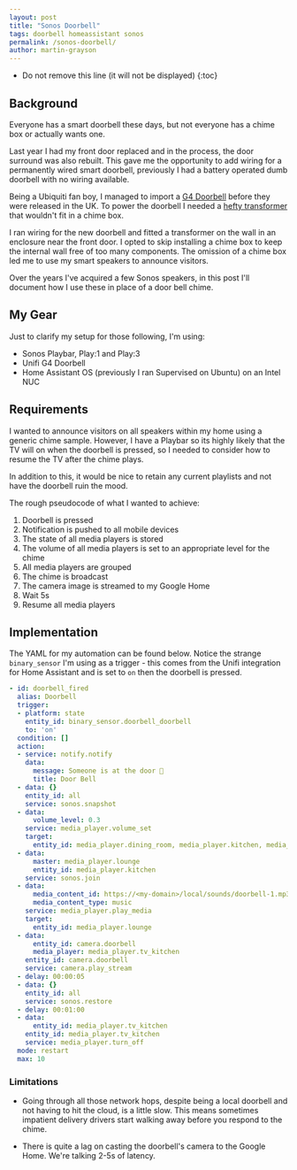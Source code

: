```yaml
---
layout: post
title: "Sonos Doorbell"
tags: doorbell homeassistant sonos
permalink: /sonos-doorbell/
author: martin-grayson
---
```

* Do not remove this line (it will not be displayed)
{:toc}

## Background

Everyone has a smart doorbell these days, but not everyone has a chime box or actually wants one.

Last year I had my front door replaced and in the process, the door surround was also rebuilt. This gave me the opportunity to add wiring for a permanently wired smart doorbell, previously I had a battery operated dumb doorbell with no wiring available.

Being a Ubiquiti fan boy, I managed to import a [G4 Doorbell](https://store.ui.com/products/uvc-g4-doorbell) before they were released in the UK. To power the doorbell I needed a [hefty transformer](https://www.screwfix.com/p/british-general-fortress-8-24v-ac-8va-bell-transformer-module/8707p) that wouldn't fit in a chime box.

I ran wiring for the new doorbell and fitted a transformer on the wall in an enclosure near the front door. I opted to skip installing a chime box to keep the internal wall free of too many components. The omission of a chime box led me to use my smart speakers to announce visitors.

Over the years I've acquired a few Sonos speakers, in this post I'll document how I use these in place of a door bell chime.

## My Gear

Just to clarify my setup for those following, I'm using:

* Sonos Playbar, Play:1 and Play:3
* Unifi G4 Doorbell
* Home Assistant OS (previously I ran Supervised on Ubuntu) on an Intel NUC

## Requirements

I wanted to announce visitors on all speakers within my home using a generic chime sample. However, I have a Playbar so its highly likely that the TV will on when the doorbell is pressed, so I needed to consider how to resume the TV after the chime plays.

In addition to this, it would be nice to retain any current playlists and not have the doorbell ruin the mood.

The rough pseudocode of what I wanted to achieve:

1. Doorbell is pressed
1. Notification is pushed to all mobile devices
1. The state of all media players is stored
1. The volume of all media players is set to an appropriate level for the chime
1. All media players are grouped
1. The chime is broadcast
1. The camera image is streamed to my Google Home
1. Wait 5s
1. Resume all media players

## Implementation

The YAML for my automation can be found below. Notice the strange `binary_sensor` I'm using as a trigger - this comes from the Unifi integration for Home Assistant and is set to `on` then the doorbell is pressed.

```yaml
- id: doorbell_fired
  alias: Doorbell
  trigger:
  - platform: state
    entity_id: binary_sensor.doorbell_doorbell
    to: 'on'
  condition: []
  action:
  - service: notify.notify
    data:
      message: Someone is at the door 🔔
      title: Door Bell
  - data: {}
    entity_id: all
    service: sonos.snapshot
  - data:
      volume_level: 0.3
    service: media_player.volume_set
    target:
      entity_id: media_player.dining_room, media_player.kitchen, media_player.lounge
  - data:
      master: media_player.lounge
      entity_id: media_player.kitchen
    service: sonos.join
  - data:
      media_content_id: https://<my-domain>/local/sounds/doorbell-1.mp3
      media_content_type: music
    service: media_player.play_media
    target:
      entity_id: media_player.lounge
  - data:
      entity_id: camera.doorbell
      media_player: media_player.tv_kitchen
    entity_id: camera.doorbell
    service: camera.play_stream
  - delay: 00:00:05
  - data: {}
    entity_id: all
    service: sonos.restore
  - delay: 00:01:00
  - data:
      entity_id: media_player.tv_kitchen
    entity_id: media_player.tv_kitchen
    service: media_player.turn_off
  mode: restart
  max: 10
  ```

### Limitations

* Going through all those network hops, despite being a local doorbell and not having to hit the cloud, is a little slow. This means sometimes impatient delivery drivers start walking away before you respond to the chime.

* There is quite a lag on casting the doorbell's camera to the Google Home. We're talking 2-5s of latency.
